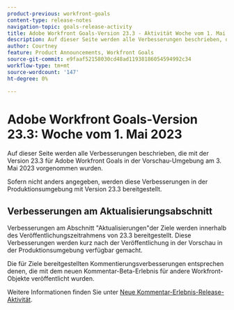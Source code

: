 ```yaml
---
product-previous: workfront-goals
content-type: release-notes
navigation-topic: goals-release-activity
title: Adobe Workfront Goals-Version 23.3 - Aktivität Woche vom 1. Mai 2023
description: Auf dieser Seite werden alle Verbesserungen beschrieben, die mit Version 23.3 für Adobe Workfront-Ziele in der Vorschau-Umgebung vorgenommen wurden. Diese Verbesserungen werden ab der Woche des 1. Mai 2023 in der Produktionsumgebung verfügbar sein.
author: Courtney
feature: Product Announcements, Workfront Goals
source-git-commit: e9faaf52158030cd48ad11938186054594992c34
workflow-type: tm+mt
source-wordcount: '147'
ht-degree: 0%

---
```


# Adobe Workfront Goals-Version 23.3: Woche vom 1. Mai 2023

Auf dieser Seite werden alle Verbesserungen beschrieben, die mit der Version 23.3 für Adobe Workfront Goals in der Vorschau-Umgebung am 3. Mai 2023 vorgenommen wurden.

Sofern nicht anders angegeben, werden diese Verbesserungen in der Produktionsumgebung mit Version 23.3 bereitgestellt.

## Verbesserungen am Aktualisierungsabschnitt

Verbesserungen am Abschnitt &quot;Aktualisierungen&quot;der Ziele werden innerhalb des Veröffentlichungszeitrahmens von 23.3 bereitgestellt. Diese Verbesserungen werden kurz nach der Veröffentlichung in der Vorschau in der Produktionsumgebung verfügbar gemacht.

Die für Ziele bereitgestellten Kommentierungsverbesserungen entsprechen denen, die mit dem neuen Kommentar-Beta-Erlebnis für andere Workfront-Objekte veröffentlicht wurden.

Weitere Informationen finden Sie unter [Neue Kommentar-Erlebnis-Release-Aktivität](/help/quicksilver/product-announcements/betas/new-commenting-experience-beta/new-commenting-beta-experience-release-activity.md).
